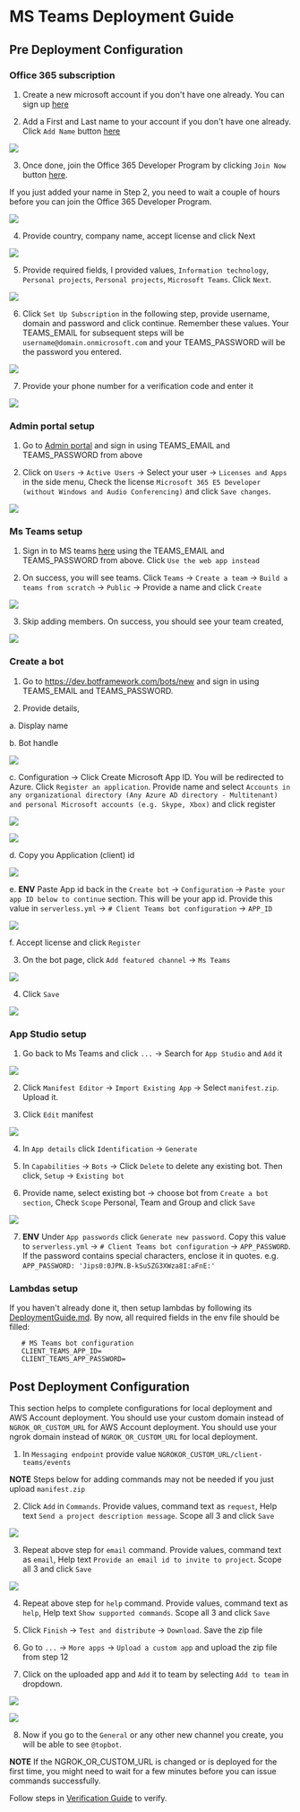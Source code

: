 # MS Teams Deployment Guide

## Pre Deployment Configuration

### Office 365 subscription

1. Create a new microsoft account if you don't have one already. You can sign up [here](https://account.microsoft.com/account)

2. Add a First and Last name to your account if you don't have one already. Click `Add Name` button [here](https://account.microsoft.com/profile/)

![](../images/teams/add_name.png)

3. Once done, join the Office 365 Developer Program by clicking `Join Now` button [here](https://dev.office.com/devprogram).

If you just added your name in Step 2, you need to wait a couple of hours before you can join the Office 365 Developer Program.

![](../images/teams/wait.png)

4. Provide country, company name, accept license and click Next

![](../images/teams/dev_program.png)

5. Provide required fields, I provided values, `Information technology`, `Personal projects`, `Personal projects`, `Microsoft Teams`. Click `Next`.

![](../images/teams/dev_required.png)

6. Click `Set Up Subscription` in the following step, provide username, domain and password and click continue. Remember these values. Your TEAMS_EMAIL for subsequent steps will be `username@domain.onmicrosoft.com` and your TEAMS_PASSWORD will be the password you entered.

![](../images/teams/dev_sub_1.png)

7. Provide your phone number for a verification code and enter it

![](../images/teams/dev_sub_2.png)

### Admin portal setup

1. Go to [Admin portal](https://portal.office.com/adminportal/home) and sign in using TEAMS_EMAIL and TEAMS_PASSWORD from above

2. Click on `Users` -> `Active Users` -> Select your user -> `Licenses and Apps` in the side menu, Check the license `Microsoft 365 E5 Developer (without Windows and Audio Conferencing)` and click `Save changes`.

![](../images/teams/admin.png)

### Ms Teams setup

1. Sign in to MS teams [here](https://products.office.com/en-us/microsoft-teams/group-chat-software?SilentAuth=1) using the TEAMS_EMAIL and TEAMS_PASSWORD from above. Click `Use the web app instead`

2. On success, you will see teams. Click `Teams` -> `Create a team` -> `Build a teams from scratch` -> `Public` -> Provide a name and click `Create`

![](../images/teams/create_team.png)

3. Skip adding members. On success, you should see your team created,

![](../images/teams/team_created.png)

### Create a bot

1. Go to https://dev.botframework.com/bots/new and sign in using TEAMS_EMAIL and TEAMS_PASSWORD.

2. Provide details,

  a. Display name

  b. Bot handle

![](../images/teams/create_ms_bot.png)

  c. Configuration -> Click Create Microsoft App ID. You will be redirected to Azure. Click `Register an application`. Provide name and select `Accounts in any organizational directory (Any Azure AD directory - Multitenant) and personal Microsoft accounts (e.g. Skype, Xbox)` and click register

![](../images/teams/azure_1.png)

![](../images/teams/azure_2.png)

  d. Copy you Application (client) id

![](../images/teams/app_id.png)

  e. **ENV** Paste App id back in the `Create bot` -> `Configuration` -> `Paste your app ID below to continue` section. This will be your app id. Provide this value in `serverless.yml` -> `# Client Teams bot configuration` -> `APP_ID`

![](../images/teams/paste_app_id.png)

  f. Accept license and click `Register`

3. On the bot page, click `Add featured channel` -> `Ms Teams`

![](../images/teams/add_teams_1.png)

4. Click `Save`

![](../images/teams/add_teams_2.png)

### App Studio setup

1. Go back to Ms Teams and click `...` -> Search for `App Studio` and `Add` it

![](../images/teams/app_studio_1.png)

2. Click `Manifest Editor` -> `Import Existing App` -> Select `manifest.zip`. Upload it.

3. Click `Edit` manifest

![](../images/teams/edit_manifest.png)

4. In `App details` click `Identification` -> `Generate`

5. In `Capabilities` -> `Bots` -> Click `Delete` to delete any existing bot. Then click, `Setup` -> `Existing bot`

6. Provide name, select existing bot -> choose bot from `Create a bot section`, Check `Scope` Personal, Team and Group and click `Save`

![](../images/teams/add_ms_bot.png)

7. **ENV** Under `App passwords` click `Generate new password`. Copy this value to `serverless.yml` -> `# Client Teams bot configuration` -> `APP_PASSWORD`. If the password contains special characters, enclose it in quotes. e.g. `APP_PASSWORD: 'Jips0:0JPN.B-kSuSZG3XWza8I:aFnE:'`

### Lambdas setup

If you haven't already done it, then setup lambdas by following its [DeploymentGuide.md](../DeploymentGuide.md).
By now, all required fields in the env file should be filled:
```
   # MS Teams bot configuration
   CLIENT_TEAMS_APP_ID=
   CLIENT_TEAMS_APP_PASSWORD=
```

## Post Deployment Configuration
This section helps to complete configurations for local deployment and AWS Account deployment.
You should use your custom domain instead of `NGROK_OR_CUSTOM_URL` for AWS Account deployment.
You should use your ngrok domain instead of `NGROK_OR_CUSTOM_URL` for local deployment.

1. In `Messaging endpoint` provide value `NGROKOR_CUSTOM_URL/client-teams/events`

**NOTE** Steps below for adding commands may not be needed if you just upload `manifest.zip`

2. Click `Add` in `Commands`. Provide values, command text as `request`, Help text `Send a project description message`. Scope all 3 and click `Save`

![](../images/teams/command.png)

3. Repeat above step for `email` command. Provide values, command text as `email`, Help text `Provide an email id to invite to project`. Scope all 3 and click `Save`

![](../images/teams/email.png)

4. Repeat above step for `help` command. Provide values, command text as `help`, Help text `Show supported commands`. Scope all 3 and click `Save`

5. Click `Finish` -> `Test and distribute` -> `Download`. Save the zip file

6. Go to `...` -> `More apps` -> `Upload a custom app` and upload the zip file from step 12

7. Click on the uploaded app and `Add` it to team by selecting `Add to team` in dropdown.

![](../images/teams/add_app.png)

![](../images/teams/add_app_team.png)

8. Now if you go to the `General` or any other new channel you create, you will be able to see `@topbot`.

**NOTE** If the NGROK_OR_CUSTOM_URL is changed or is deployed for the first time, you might need to wait for a few minutes before you can issue commands successfully.

Follow steps in [Verification Guide](./VerificationGuide.md) to verify.
